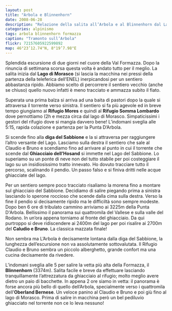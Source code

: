 ```yaml
---
layout: post
title: "Arbola e Blinnenhorn"
date: 2008-06-28
description: "Relazione della salita all’Arbola e al Blinnenhorn dal Lago Di Morasco"
categories: alpinismo
tags: arbola blinnenhorn formazza
caption: "Tramonto sull’Arbola"
flickr: 72157605922599892
map: 46°23’12.74"N, 8°19’7.98"E
---
```


Splendida escursione di due giorni nel cuore della Val Formazza. Dopo la rinuncia di settimana scorsa questa volta è andato tutto per il meglio. La salita inizia dal **Lago di Morasco** (si lascia la macchina nei pressi della partenza della teleferica dell’ENEL) inerpicandosi per un sentiero abbastanza ripido. Abbiamo scelto di percorrere il sentiero vecchio (anche se chiuso) quello nuovo infatti è meno tracciato e ammazza subito il fiato.

Superata una prima balza si arriva ad una baita di pastori dopo la quale si attraversa il torrente verso sinistra. Il sentiero si fa più agevole ed in breve tempo giungiamo al **Rifugio Mores** e quindi al **Rifugio Somma Lombardo** dove pernottiamo (2h e mezza circa dal lago di Morasco. Simpaticissimi i gestori del rifugio dove si mangia davvero bene! L’indomani sveglia alle 5:15, rapida colazione e partenza per la Punta D’Arbola.

Si scende fino alla **diga del Sabbione** e la si attraversa per raggiungere l’altro versante del Lago. Lasciamo sulla destra il sentiero che sale al Claudio e Bruno e scendiamo fino ad arrivare al punto in cui il torrente che scende dal **Ghiacciaio dell’Hosand** si immette nel Lago del Sabbione. Lo superiamo su un ponte di neve non del tutto stabile per poi costeggiare il lago su un insidiosissimo tratto innevato. Ho dovuto tracciare tutto il percorso, scalinando il pendio. Un passo falso e si finiva dritti nelle acque ghiacciate del lago.

Per un sentiero sempre poco tracciato risaliamo la morena fino a montare sul ghiacciaio del Sabbione. Decidiamo di salire piegando prima a sinistra lasciando lo sperone roccioso che scende dalla cima sulla destra. Verso la fine il pendio si decisamente ripido ma le difficiltà sono sempre modeste. Dopo ben 6 ore di tribulato cammino arriviamo ai 3225m della Punta D'Arbola. Bellissimo il panorama sui quattromila del Vallese e sulla valle del Rodano. In un’ora appena torniamo al fronte del ghiacciaio. Da qui purtroppo si deve ridiscendere ai 2400m del lago per poi risalire ai 2700m del **Caludio e Bruno**. La classica mazzata finale!

Non sembra ma L’Arbola è decisamente lontana dalla diga del Sabbione, la lunghezza dell’escursione non va assolutamente sottovalutata. Il Rifugio Claudio e Bruno sembra un piccolo alberghetto, grande confort ma una cucina decisamente da rivedere.

L’indomani sveglia alle 5 per salire la vetta più alta della Formazza, il **Blinnenhorn** (3374m). Salita facile e breve da effettuare lasciando tranquillamente l’attrezzatura da ghiacciaio al rifugio; molto meglio avere dietro un paio di bacchette. In appena 2 ore siamo in vetta: il panorama è forse ancora più bello di quello dell’Arbola, specialmente verso i quattromila dell’**Oberland Bernese**. Un veloce panino al Claudio e Bruno e poi giù fino al lago di Morasco. Prima di salire in macchina però un bel pediluvio ghiacciato nel torrente non ce lo leva nessuno!